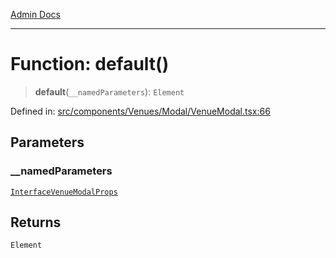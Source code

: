 [Admin Docs](/)

***

# Function: default()

> **default**(`__namedParameters`): `Element`

Defined in: [src/components/Venues/Modal/VenueModal.tsx:66](https://github.com/PalisadoesFoundation/talawa-admin/blob/main/src/components/Venues/Modal/VenueModal.tsx#L66)

## Parameters

### \_\_namedParameters

[`InterfaceVenueModalProps`](../interfaces/InterfaceVenueModalProps.md)

## Returns

`Element`
